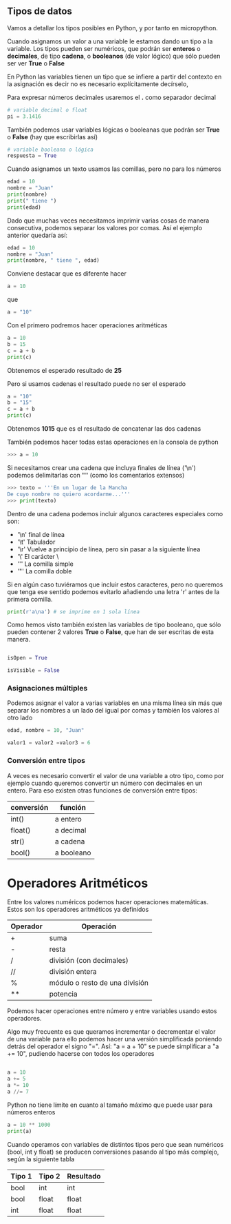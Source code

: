 ## Tipos de datos

Vamos a detallar los tipos posibles en Python, y por tanto en micropython.

Cuando asignamos un valor a una variable le estamos dando un tipo a la variable. Los tipos pueden ser numéricos, que podrán ser **enteros** o **decimales**, de tipo **cadena**, o **booleanos** (de valor lógico) que sólo pueden ser ver **True** o **False**

En Python las variables tienen un tipo que se infiere a partir del contexto en la asignación es decir no es necesario explícitamente decírselo,

Para expresar números decimales usaremos el **.** como separador decimal

```python
# variable decimal o float
pi = 3.1416
```
También podemos usar variables lógicas o booleanas que podrán ser **True** o **False** (hay que escribirlas así)

```python
# variable booleana o lógica
respuesta = True
```
Cuando asignamos un texto usamos las comillas, pero no para los números

```python
edad = 10
nombre = "Juan"
print(nombre)
print(" tiene ")
print(edad)
```

Dado que muchas veces necesitamos imprimir varias cosas de manera consecutiva, podemos separar los valores por comas. Así el ejemplo anterior quedaría así:

```python
edad = 10
nombre = "Juan"
print(nombre, " tiene ", edad)
```
Conviene destacar que es diferente hacer 

```python
a = 10 
```
que

```python
a = "10"
```

Con el primero podremos hacer operaciones aritméticas

```python
a = 10
b = 15
c = a + b
print(c)
```

Obtenemos el esperado resultado de **25**

Pero si usamos cadenas el resultado puede no ser el esperado

```python
a = "10"
b = "15"
c = a + b
print(c)
```

Obtenemos **1015** que es el resultado de concatenar las dos cadenas

También podemos hacer todas estas operaciones en la consola de python
```python
>>> a = 10
```

Si necesitamos crear una cadena que incluya finales de línea ('\n') podemos delimitarlas con **'''** (como los comentarios extensos)

```python
>>> texto = '''En un lugar de la Mancha
De cuyo nombre no quiero acordarme...'''
>>> print(texto)
```

Dentro de una cadena podemos incluir algunos caracteres especiales como son:

* '\n' final de línea
* '\t' Tabulador
* '\r' Vuelve a principio de línea, pero sin pasar a la siguiente línea
* '\\' El carácter \
* '\'' La comilla simple
* '\"' La comilla doble

Si en algún caso tuviéramos que incluir estos caracteres, pero no queremos que tenga ese sentido podemos evitarlo añadiendo una letra 'r' antes de la primera comilla.

```python
print(r'a\na') # se imprime en 1 sola línea
```

Como hemos visto también existen las variables de tipo booleano, que sólo pueden contener 2 valores **True** o **False**, que han de ser escritas de esta manera.

```python

isOpen = True

isVisible = False
```

### Asignaciones múltiples

Podemos asignar el valor a varias variables en una misma línea sin más que separar los nombres a un lado del igual por comas y también los valores al otro lado

```python
edad, nombre = 10, "Juan"

valor1 = valor2 =valor3 = 6
```

### Conversión entre tipos

A veces es necesario convertir el valor de una variable a otro tipo, como por ejemplo cuando queremos convertir un número con decimales en un entero. Para eso existen otras funciones de conversión entre tipos:

|conversión|función
|---|---
|int()| a entero
|float()| a decimal
|str()|a cadena
|bool()| a booleano

# Operadores Aritméticos

Entre los valores numéricos podemos hacer operaciones matemáticas. Estos son los operadores aritméticos ya definidos

|Operador|Operación|
|---|---
|+| suma
|-|resta
|/|división (con decimales)
|//|división entera
|%|módulo o resto de una división
|**|potencia

Podemos hacer operaciones entre número y entre variables usando estos operadores.

Algo muy frecuente es que queramos incrementar o decrementar el valor de una variable para ello podemos hacer una versión simplificada poniendo detrás del operador el signo "=". Así: "a = a + 10" se puede simplificar a "a += 10", pudiendo hacerse con todos los operadores

```python

a = 10
a += 5
a *= 10
a //= 7

```

Python no tiene límite en cuanto al tamaño máximo que puede usar para números enteros

```python
a = 10 ** 1000
print(a)
```

Cuando operamos con variables de distintos tipos pero que sean numéricos (bool, int y float) se producen conversiones pasando al tipo más complejo, según la siguiente tabla

Tipo 1 | Tipo 2 | Resultado
---|---|---
bool|int|int
bool|float|float
int|float|float

